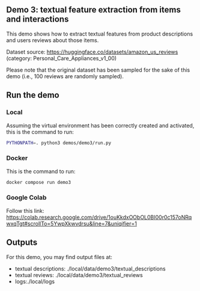## Demo 3: textual feature extraction from items and interactions

This demo shows how to extract textual features from product descriptions and users reviews about those items.

Dataset source: https://huggingface.co/datasets/amazon_us_reviews (category: Personal_Care_Appliances_v1_00)

Please note that the original dataset has been sampled for the sake of this demo (i.e., 100 reviews are randomly sampled).

## Run the demo

### Local

Assuming the virtual environment has been correctly created and activated, this is the command to run:

```sh
PYTHONPATH=. python3 demos/demo3/run.py
```

### Docker

This is the command to run:

```sh
docker compose run demo3
```

### Google Colab

Follow this link: https://colab.research.google.com/drive/1ouKkdxOObOL0BI00r0c157oNRqwxqTgt#scrollTo=5YwpXkwvdrsu&line=7&uniqifier=1

## Outputs

For this demo, you may find output files at:

- textual descriptions: ./local/data/demo3/textual_descriptions
- textual reviews: ./local/data/demo3/textual_reviews
- logs:./local/logs
